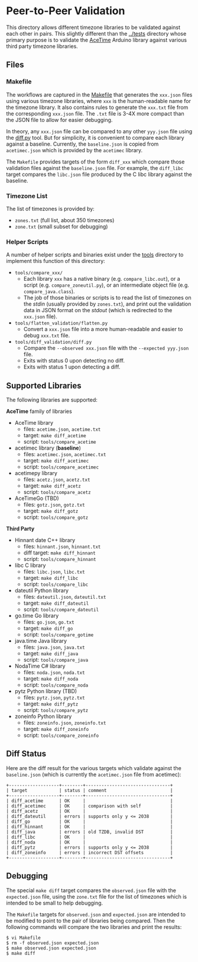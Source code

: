 # Peer-to-Peer Validation

This directory allows different timezone libraries to be validated against each
other in pairs. This slightly different than the [../tests](../tests) directory
whose primary purpose is to validate the [AceTime](https://github.com/bxparks/AceTime) Arduino library against various third party timezone libraries.

## Files

### Makefile

The workflows are captured in the [Makefile](Makefile) that generates the
`xxx.json` files using various timezone libraries, where `xxx` is the
human-readable name for the timezone library. It also contains rules to generate
the `xxx.txt` file from the corresponding `xxx.json` file. The `.txt` file is
3-4X more compact than the JSON file to allow for easier debugging.

In theory, any `xxx.json` file can be compared to any other `yyy.json` file
using the [diff.py](../tools/diff_validation/diff.py) tool. But for simplicity,
it is convenient to compare each library against a baseline. Currently, the
`baseline.json` is copied from `acetimec.json` which is provided by the
`acetimec` library.

The `Makefile` provides targets of the form `diff_xxx` which compare those
validation files against the `baseline.json` file. For example, the `diff_libc`
target compares the `libc.json` file produced by the C libc library against the
baseline.

### Timezone List

The list of timezones is provided by:

* `zones.txt` (full list, about 350 timezones)
* `zone.txt` (small subset for debugging)

### Helper Scripts

A number of helper scripts and binaries exist under the [tools](../tools)
directory to implement this function of this directory:

* `tools/compare_xxx/`
    * Each library `xxx` has a native binary (e.g. `compare_libc.out`), or a
      script (e.g. `compare_zoneutil.py`), or an intermediate object file (e.g.
      `compare_java.class`).
    * The job of those binaries or scripts is to read the list of timezones on
      the *stdin* (usually provided by `zones.txt`), and print out the
      validation data in JSON format on the *stdout* (which is redirected to the
      `xxx.json` file).
* `tools/flatten_validation/flatten.py`
    * Convert a `xxx.json` file into a more human-readable and easier to debug
      `xxx.txt` file.
* `tools/diff_validation/diff.py`
    * Compare the `--observed xxx.json` file with the `--expected yyy.json`
      file.
    * Exits with status 0 upon detecting no diff.
    * Exits with status 1 upon detecting a diff.

## Supported Libraries

The following libraries are supported:

**AceTime** family of libraries

* AceTime library
    * files: `acetime.json`, `acetime.txt`
    * target: `make diff_acetime`
    * script: `tools/compare_acetime`
* acetimec library (**baseline**)
    * files: `acetimec.json`, `acetimec.txt`
    * target: `make diff_acetimec`
    * script: `tools/compare_acetimec`
* acetimepy library
    * files: `acetz.json`, `acetz.txt`
    * target: `make diff_acetz`
    * script: `tools/compare_acetz`
* AceTimeGo (TBD)
    * files: `gotz.json`, `gotz.txt`
    * target: `make diff_gotz`
    * script: `tools/compare_gotz`

**Third Party**

* Hinnant date C++ library
    * files: `hinnant.json`, `hinnant.txt`
    * diff target: `make diff_hinnant`
    * script: `tools/compare_hinnant`
* libc C library
    * files: `libc.json`, `libc.txt`
    * target: `make diff_libc`
    * script: `tools/compare_libc`
* dateutil Python library
    * files: `dateutil.json`, `dateutil.txt`
    * target: `make diff_dateutil`
    * script: `tools/compare_dateutil`
* go.time Go library
    * files: `go.json`, `go.txt`
    * target: `make diff_go`
    * script: `tools/compare_gotime`
* java.time Java library
    * files: `java.json`, `java.txt`
    * target: `make diff_java`
    * script: `tools/compare_java`
* NodaTime C# library
    * files: `noda.json`, `noda.txt`
    * target: `make diff_noda`
    * script: `tools/compare_noda`
* pytz Python library (TBD)
    * files: `pytz.json`, `pytz.txt`
    * target: `make diff_pytz`
    * script: `tools/compare_pytz`
* zoneinfo Python library
    * files: `zoneinfo.json`, `zoneinfo.txt`
    * target: `make diff_zoneinfo`
    * script: `tools/compare_zoneinfo`

## Diff Status

Here are the diff result for the various targets which validate against the
`baseline.json` (which is currently the `acetimec.json` file from acetimec):

```
+-------------------+--------+--------------------------------+
| target            | status | comment                        |
+-------------------+--------+--------------------------------+
| diff_acetime      | OK     |                                |
| diff_acetimec     | OK     | comparison with self           |
| diff_acetz        | OK     |                                |
| diff_dateutil     | errors | supports only y <= 2038        |
| diff_go           | OK     |                                |
| diff_hinnant      | OK     |                                |
| diff_java         | errors | old TZDB, invalid DST          |
| diff_libc         | OK     |                                |
| diff_noda         | OK     |                                |
| diff_pytz         | errors | supports only y <= 2038        |
| diff_zoneinfo     | errors | incorrect DST offsets          |
+-------------------+--------+--------------------------------+
```

## Debugging

The special `make diff` target compares the `observed.json` file with the
`expected.json` file, using the `zone.txt` file for the list of timezones which
is intended to be small to help debugging.

The `Makefile` targets for `observed.json` and `expected.json` are intended to
be modified to point to the pair of libraries being compared. Then the following
commands will compare the two libraries and print the results:

```
$ vi Makefile
$ rm -f observed.json expected.json
$ make observed.json expected.json
$ make diff
```
